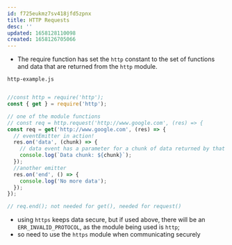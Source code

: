 ```yaml
---
id: f725eukmz7sv418jfd5zpnx
title: HTTP Requests
desc: ''
updated: 1658128110098
created: 1658126705066
---
```


- The require function has set the `http` constant to the set of functions and data that are returned from the `http` module.

`http-example.js`
```js

//const http = require('http');
const { get } = require('http');

// one of the module functions
// const req = http.request('http://www.google.com', (res) => {
const req = get('http://www.google.com', (res) => {
  // eventEmitter in action!
  res.on('data', (chunk) => {
    // data event has a parameter for a chunk of data returned by that event
    console.log(`Data chunk: ${chunk}`);
  });
  //another emitter
  res.on('end', () => {
    console.log('No more data');
  });
});

// req.end(); not needed for get(), needed for request()

```

- using `https` keeps data secure, but if used above, there will be an `ERR_INVALID_PROTOCOL`, as the module being used is `http`;
- so need to use the `https` module when communicating securely
